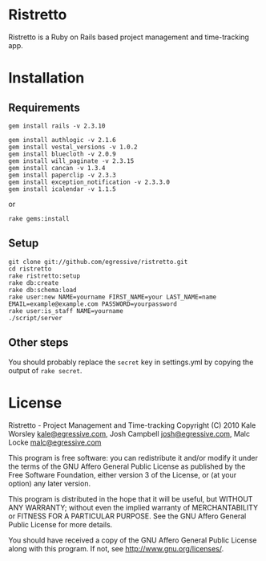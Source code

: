 Ristretto
=========

Ristretto is a Ruby on Rails based project management and time-tracking app.

Installation
============

Requirements
------------

    gem install rails -v 2.3.10

    gem install authlogic -v 2.1.6
    gem install vestal_versions -v 1.0.2
    gem install bluecloth -v 2.0.9
    gem install will_paginate -v 2.3.15
    gem install cancan -v 1.3.4
    gem install paperclip -v 2.3.3
    gem install exception_notification -v 2.3.3.0
    gem install icalendar -v 1.1.5

or

    rake gems:install

Setup
-----

    git clone git://github.com/egressive/ristretto.git
    cd ristretto
    rake ristretto:setup
    rake db:create
    rake db:schema:load
    rake user:new NAME=yourname FIRST_NAME=your LAST_NAME=name EMAIL=example@example.com PASSWORD=yourpassword
    rake user:is_staff NAME=yourname
    ./script/server

Other steps
-----------

You should probably replace the `secret` key in settings.yml by copying the output of `rake secret`.

License
=======

Ristretto - Project Management and Time-tracking
Copyright (C) 2010 Kale Worsley <kale@egressive.com>, Josh Campbell <josh@egressive.com>, Malc Locke <malc@egressive.com>

This program is free software: you can redistribute it and/or modify
it under the terms of the GNU Affero General Public License as
published by the Free Software Foundation, either version 3 of the
License, or (at your option) any later version.

This program is distributed in the hope that it will be useful,
but WITHOUT ANY WARRANTY; without even the implied warranty of
MERCHANTABILITY or FITNESS FOR A PARTICULAR PURPOSE.  See the
GNU Affero General Public License for more details.

You should have received a copy of the GNU Affero General Public License
along with this program.  If not, see <http://www.gnu.org/licenses/>.

